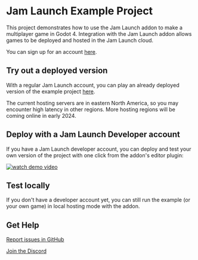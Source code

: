 # Jam Launch Example Project

This project demonstrates how to use the Jam Launch addon to make a multiplayer
game in Godot 4. Integration with the Jam Launch addon allows games to be
deployed and hosted in the Jam Launch cloud.

You can sign up for an account [here](https://app.jamlaunch.com/?signUp=1).

## Try out a deployed version

With a regular Jam Launch account, you can play an already deployed version of
the example project [here](https://app.jamlaunch.com/g/FP8XMOFFKp/x12).

The current hosting servers are in eastern North America, so you may encounter
high latency in other regions. More hosting regions will be coming online in
early 2024.

## Deploy with a Jam Launch Developer account

If you have a Jam Launch developer account, you can deploy and test your own
version of the project with one click from the addon's editor plugin:

[![watch demo video](https://img.youtube.com/vi/apw_38sqIZ8/0.jpg)](https://youtu.be/apw_38sqIZ8)

## Test locally

If you don't have a developer account yet, you can still run the example (or
your own game) in local hosting mode with the addon.

## Get Help

[Report issues in GitHub](https://github.com/jam-launch/jam-launch-example/issues)

[Join the Discord](https://discord.gg/5NhuMWTcHC)
